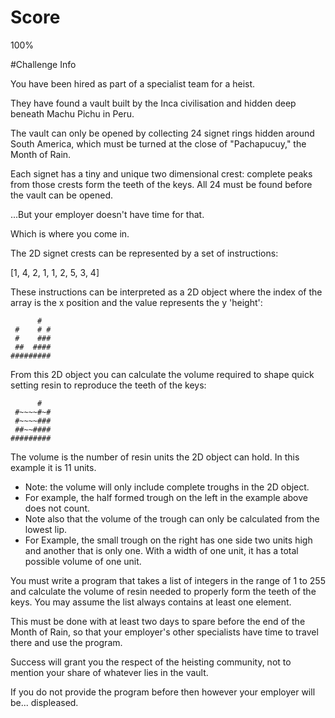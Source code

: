 # Score
100%

#Challenge Info

You have been hired as part of a specialist team for a heist.

They have found a vault built by the Inca civilisation and hidden deep beneath Machu Pichu in Peru.

The vault can only be opened by collecting 24 signet rings hidden around South America, which must be turned at the close of "Pachapucuy," the Month of Rain.

Each signet has a tiny and unique two dimensional crest: complete peaks from those crests form the teeth of the keys. All 24 must be found before the vault can be opened.

...But your employer doesn't have time for that.

Which is where you come in.

The 2D signet crests can be represented by a set of instructions:

[1, 4, 2, 1, 1, 2, 5, 3, 4]

These instructions can be interpreted as a 2D object where the index of the array is the x position and the value represents the y 'height':

```
      #  
 #    # #
 #    ###
 ##  ####
#########
```

From this 2D object you can calculate the volume required to shape quick setting resin to reproduce the teeth of the keys:
```
      #  
 #~~~~#~#
 #~~~~###
 ##~~####
#########
```

The volume is the number of resin units the 2D object can hold. In this example it is 11 units.
* Note: the volume will only include complete troughs in the 2D object.
* For example, the half formed trough on the left in the example above does not count.
* Note also that the volume of the trough can only be calculated from the lowest lip.
* For Example, the small trough on the right has one side two units high and another that is only one. With a width of one unit, it has a total possible volume of one unit.

You must write a program that takes a list of integers in the range of 1 to 255 and calculate the volume of resin needed to properly form the teeth of the keys. You may assume the list always contains at least one element.

This must be done with at least two days to spare before the end of the Month of Rain, so that your employer's other specialists have time to travel there and use the program.

Success will grant you the respect of the heisting community, not to mention your share of whatever lies in the vault.

If you do not provide the program before then however your employer will be... displeased.
